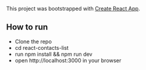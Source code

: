 This project was bootstrapped with [Create React App](https://github.com/facebook/create-react-app).

## How to run

- Clone the repo
- cd react-contacts-list
- run npm install && npm run dev
- open http://localhost:3000 in your browser